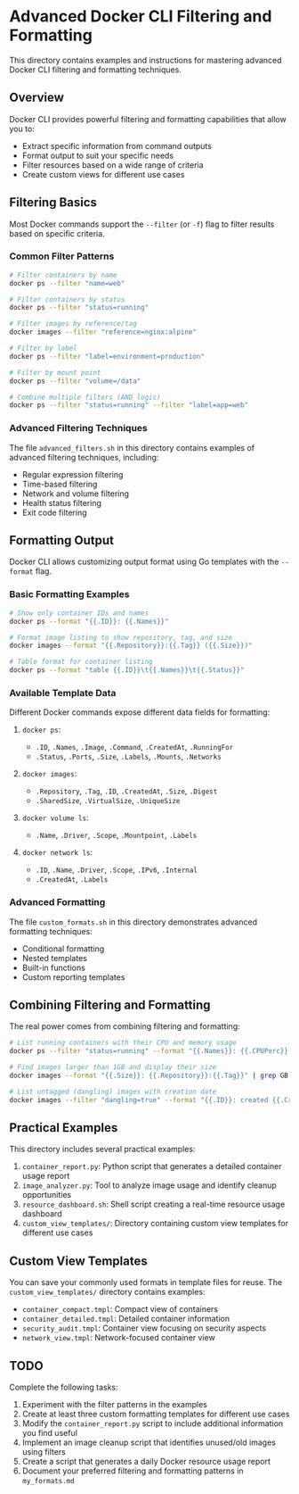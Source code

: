 # Advanced Docker CLI Filtering and Formatting

This directory contains examples and instructions for mastering advanced Docker CLI filtering and formatting techniques.

## Overview

Docker CLI provides powerful filtering and formatting capabilities that allow you to:
- Extract specific information from command outputs
- Format output to suit your specific needs
- Filter resources based on a wide range of criteria
- Create custom views for different use cases

## Filtering Basics

Most Docker commands support the `--filter` (or `-f`) flag to filter results based on specific criteria.

### Common Filter Patterns

```bash
# Filter containers by name
docker ps --filter "name=web"

# Filter containers by status
docker ps --filter "status=running"

# Filter images by reference/tag
docker images --filter "reference=nginx:alpine"

# Filter by label
docker ps --filter "label=environment=production"

# Filter by mount point
docker ps --filter "volume=/data"

# Combine multiple filters (AND logic)
docker ps --filter "status=running" --filter "label=app=web"
```

### Advanced Filtering Techniques

The file `advanced_filters.sh` in this directory contains examples of advanced filtering techniques, including:

- Regular expression filtering
- Time-based filtering
- Network and volume filtering
- Health status filtering
- Exit code filtering

## Formatting Output

Docker CLI allows customizing output format using Go templates with the `--format` flag.

### Basic Formatting Examples

```bash
# Show only container IDs and names
docker ps --format "{{.ID}}: {{.Names}}"

# Format image listing to show repository, tag, and size
docker images --format "{{.Repository}}:{{.Tag}} ({{.Size}})"

# Table format for container listing
docker ps --format "table {{.ID}}\t{{.Names}}\t{{.Status}}"
```

### Available Template Data

Different Docker commands expose different data fields for formatting:

1. `docker ps`:
   - `.ID`, `.Names`, `.Image`, `.Command`, `.CreatedAt`, `.RunningFor`
   - `.Status`, `.Ports`, `.Size`, `.Labels`, `.Mounts`, `.Networks`

2. `docker images`:
   - `.Repository`, `.Tag`, `.ID`, `.CreatedAt`, `.Size`, `.Digest`
   - `.SharedSize`, `.VirtualSize`, `.UniqueSize`

3. `docker volume ls`:
   - `.Name`, `.Driver`, `.Scope`, `.Mountpoint`, `.Labels`

4. `docker network ls`:
   - `.ID`, `.Name`, `.Driver`, `.Scope`, `.IPv6`, `.Internal`
   - `.CreatedAt`, `.Labels`

### Advanced Formatting

The file `custom_formats.sh` in this directory demonstrates advanced formatting techniques:

- Conditional formatting
- Nested templates
- Built-in functions
- Custom reporting templates

## Combining Filtering and Formatting

The real power comes from combining filtering and formatting:

```bash
# List running containers with their CPU and memory usage
docker ps --filter "status=running" --format "{{.Names}}: {{.CPUPerc}} CPU, {{.MemUsage}} MEM"

# Find images larger than 1GB and display their size
docker images --format "{{.Size}}: {{.Repository}}:{{.Tag}}" | grep GB

# List untagged (dangling) images with creation date
docker images --filter "dangling=true" --format "{{.ID}}: created {{.CreatedAt}}"
```

## Practical Examples

This directory includes several practical examples:

1. `container_report.py`: Python script that generates a detailed container usage report
2. `image_analyzer.py`: Tool to analyze image usage and identify cleanup opportunities
3. `resource_dashboard.sh`: Shell script creating a real-time resource usage dashboard
4. `custom_view_templates/`: Directory containing custom view templates for different use cases

## Custom View Templates

You can save your commonly used formats in template files for reuse. The `custom_view_templates/` directory contains examples:

- `container_compact.tmpl`: Compact view of containers
- `container_detailed.tmpl`: Detailed container information
- `security_audit.tmpl`: Container view focusing on security aspects
- `network_view.tmpl`: Network-focused container view

## TODO

Complete the following tasks:
1. Experiment with the filter patterns in the examples
2. Create at least three custom formatting templates for different use cases
3. Modify the `container_report.py` script to include additional information you find useful
4. Implement an image cleanup script that identifies unused/old images using filters
5. Create a script that generates a daily Docker resource usage report
6. Document your preferred filtering and formatting patterns in `my_formats.md` 